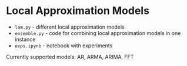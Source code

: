 # Local Approximation Models
- `lam.py` - different local approximation models
- `ensemble.py` - code for combining local approximation models in one instance
- `exps.ipynb` - notebook with experiments

Currently supported models: AR, ARMA, ARIMA, FFT 
